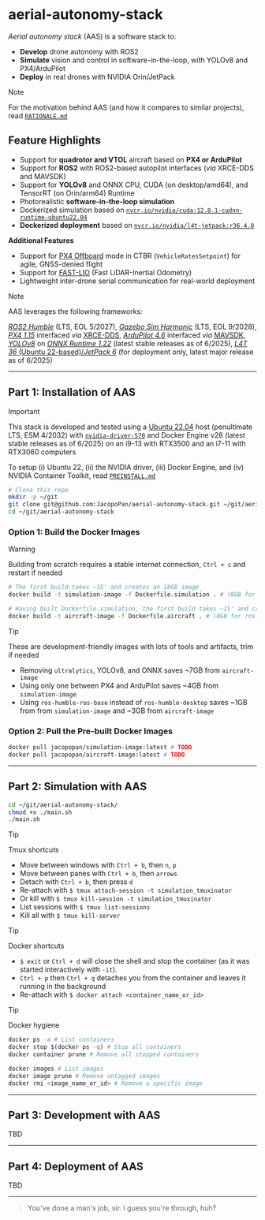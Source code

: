 # aerial-autonomy-stack

*Aerial autonomy stack* (AAS) is a software stack to:
- **Develop** drone autonomy with ROS2
- **Simulate** vision and control in software-in-the-loop, with YOLOv8 and PX4/ArduPilot
- **Deploy** in real drones with NVIDIA Orin/JetPack

> [!NOTE]
> For the motivation behind AAS (and how it compares to similar projects), read [`RATIONALE.md`](/docs/RATIONALE.md)

## Feature Highlights

- Support for **quadrotor and VTOL** aircraft based on **PX4 or ArduPilot**
- Support for **ROS2** with ROS2-based autopilot interfaces (*via* XRCE-DDS and MAVSDK)
- Support for **YOLOv8** and ONNX CPU, CUDA (on desktop/amd64), and TensorRT (on Orin/arm64) Runtime
- Photorealistic **software-in-the-loop simulation**
- Dockerized simulation based on [`nvcr.io/nvidia/cuda:12.8.1-cudnn-runtime-ubuntu22.04`](https://catalog.ngc.nvidia.com/orgs/nvidia/containers/cuda/tags)
- **Dockerized deployment** based on [`nvcr.io/nvidia/l4t-jetpack:r36.4.0`](https://catalog.ngc.nvidia.com/orgs/nvidia/containers/l4t-jetpack/tags)

**Additional Features**

- Support for [PX4 Offboard](https://docs.px4.io/main/en/flight_modes/offboard.html) mode in CTBR (`VehicleRatesSetpoint`) for agile, GNSS-denied flight
- Support for [FAST-LIO](https://github.com/hku-mars/FAST_LIO) (Fast LiDAR-Inertial Odometry)
- Lightweight inter-drone serial communication for real-world deployment 

> [!NOTE]
> AAS leverages the following frameworks:
>
> [*ROS2 Humble*](https://docs.ros.org/en/rolling/Releases.html) (LTS, EOL 5/2027), [*Gazebo Sim Harmonic*](https://gazebosim.org/docs/latest/releases/) (LTS, EOL 9/2028), [*PX4 1.15*](https://github.com/PX4/PX4-Autopilot/releases) interfaced *via* [XRCE-DDS](https://github.com/eProsima/Micro-XRCE-DDS/releases), [*ArduPilot 4.6*](https://github.com/ArduPilot/ardupilot/releases) interfaced *via* [MAVSDK](https://github.com/mavlink/mavsdk/releases), [*YOLOv8*](https://github.com/ultralytics/ultralytics/releases) on [*ONNX Runtime 1.22*](https://onnxruntime.ai/getting-started) (latest stable releases as of 6/2025), [*L4T 36* (Ubuntu 22-based)/*JetPack 6*](https://developer.nvidia.com/embedded/jetpack-archive) (for deployment only, latest major release as of 6/2025)

---

## Part 1: Installation of AAS

> [!IMPORTANT]
> This stack is developed and tested using a [Ubuntu 22.04](https://ubuntu.com/about/release-cycle) host (penultimate LTS, ESM 4/2032) with [`nvidia-driver-570`](https://developer.nvidia.com/datacenter-driver-archive) and Docker Engine v28 (latest stable releases as of 6/2025) on an i9-13 with RTX3500 and an i7-11 with RTX3060 computers
> 
> To setup (i) Ubuntu 22, (ii) the NVIDIA driver, (iii) Docker Engine, and (iv) NVIDIA Container Toolkit, read [`PREINSTALL.md`](/docs/PREINSTALL.md)

```sh
# Clone this repo
mkdir -p ~/git
git clone git@github.com:JacopoPan/aerial-autonomy-stack.git ~/git/aerial-autonomy-stack
cd ~/git/aerial-autonomy-stack
```

### Option 1:  Build the Docker Images

> [!WARNING]
> Building from scratch requires a stable internet connection, `Ctrl + c` and restart if needed

```sh
# The first build takes ~15' and creates an 18GB image
docker build -t simulation-image -f Dockerfile.simulation . # (8GB for ros-humble-desktop, 9GB for PX4 and ArduPilot SITL)

# Having built Dockerfile.simulation, the first build takes ~15' and creates a 16GB image
docker build -t aircraft-image -f Dockerfile.aircraft . # (8GB for ros-humble-desktop, 7GB for YOLOv8, ONNX)
```

> [!TIP]
> These are development-friendly images with lots of tools and artifacts, trim if needed
> - Removing `ultralytics`, YOLOv8, and ONNX saves ~7GB from `aircraft-image`
> - Using only one between PX4 and ArduPilot saves ~4GB from `simulation-image`
> - Using `ros-humble-ros-base` instead of `ros-humble-desktop` saves ~1GB from from `simulation-image` and ~3GB from `aircraft-image`


### Option 2: Pull the Pre-built Docker Images

```sh
docker pull jacopopan/simulation-image:latest # TODO
docker pull jacopopan/aircraft-image:latest # TODO
```

---

## Part 2: Simulation with AAS

```sh
cd ~/git/aerial-autonomy-stack/
chmod +x ./main.sh
./main.sh
```

> [!TIP]
> Tmux shortcuts
> - Move between windows with `Ctrl + b`, then `n`, `p`
> - Move between panes with `Ctrl + b`, then `arrows`
> - Detach with `Ctrl + b`, then press `d`
> - Re-attach with `$ tmux attach-session -t simulation_tmuxinator`
> - Or kill with `$ tmux kill-session -t simulation_tmuxinator`
> - List sessions with `$ tmux list-sessions`
> - Kill all with `$ tmux kill-server`

> [!TIP]
> Docker shortcuts
> - `$ exit` or `Ctrl + d` will close the shell and stop the container (as it was started interactively with `-it`).
> - `Ctrl + p`  then  `Ctrl + q` detaches you from the container and leaves it running in the background
> - Re-attach with `$ docker attach <container_name_or_id>`

> [!TIP]
> Docker hygiene
```sh
docker ps -a # List containers
docker stop $(docker ps -q) # Stop all containers
docker container prune # Remove all stopped containers

docker images # List images
docker image prune # Remove untagged images
docker rmi <image_name_or_id> # Remove a specific image
```

---

## Part 3: Development with AAS

TBD

---

## Part 4: Deployment of AAS

TBD

---
> You've done a man's job, sir. I guess you're through, huh?

<!-- 

## WIP

### TODOs

- FIX MULTIDRONE ARDUPILOT SIMULATION

```sh
# Grant local dockers access to the X display server for GUI applications after every reboot
xhost +local:docker

docker run -it --rm \
  --volume /tmp/.X11-unix:/tmp/.X11-unix:rw --device /dev/dri --gpus all \
  --env DISPLAY=$DISPLAY --env QT_X11_NO_MITSHM=1 --env NVIDIA_DRIVER_CAPABILITIES=all \
  --privileged --net=host \
  simulation-image
# simulation-image starts $ tmuxinator start -p /git/resources/tmuxinator/simulation.yml.erb

docker run -it --rm \
  --volume /tmp/.X11-unix:/tmp/.X11-unix:rw --device /dev/dri --gpus all \
  --env DISPLAY=$DISPLAY --env QT_X11_NO_MITSHM=1 --env NVIDIA_DRIVER_CAPABILITIES=all \
  --privileged --net=host \
  aircraft-image
# aircraft-image starts $ tmuxinator start -p /git/resources/tmuxinator/aircraft.yml.erb

# # (optional) Revoke local dockers access to the X display server for GUI applications
# xhost -local:docker
```

### Networking

- NOTE: tmuxinator start -p /git/resources/simulation_tmuxinator.yml might have AP/GZ/QGC issue when wifi is on on the host, revise --net=host

- ArduPilot SITL architecture: https://ardupilot.org/dev/docs/sitl-simulator-software-in-the-loop.html#sitl-architecture
- ArduPilot UARTs: https://ardupilot.org/dev/docs/learning-ardupilot-uarts-and-the-console.html
```sh
# on 192.168.1.30, add multiple outs for each SITL to use QGC (in the same container) and C++/ROS2 wrapped MAVSDK
./Tools/autotest/sim_vehicle.py -v ArduCopter --map --console --out=udp:192.168.1.30:14550 --out=udp:192.168.1.20:14540
# on 192.168.1.20, connect with
/git/MAVSDK/build/src/mavsdk_server/src/mavsdk_server udpin://0.0.0.0:14540
```
- PX$ SITL architecture: https://docs.px4.io/main/en/simulation/#sitl-simulation-environment
- PX4 XRCE-DDS architecture: https://docs.px4.io/main/en/middleware/uxrce_dds.html#architecture
```sh
# 42.42.42.xx, configure PX4 sitl with env variables
PX4_GZ_MODEL_POSE="0,0,0,0,0,0" PX4_SYS_AUTOSTART=4001 PX4_UXRCE_DDS_NS="Drone1" PX4_UXRCE_DDS_AG_IP=42.42.42.20 PX4_UXRCE_DDS_PORT=8888 /git/PX4-Autopilot/build/px4_sitl_default/bin/px4 -i 1
# on 42.42.42.20, connect with
MicroXRCEAgent udp4 -p 8888
```

ArduPilot Docker networking
```sh
docker network create drone-net

docker run -d --rm --network drone-net --name sitl-container \
  your-ardupilot-image \
  ./Tools/autotest/sim_vehicle.py -v ArduCopter --console \
  --out=udp:host.docker.internal:14550 \
  --out=udp:mavsdk-container:14540

docker run -d --rm --network drone-net --name mavsdk-container \
  your-mavsdk-image \
  /path/to/mavsdk_server udpin://0.0.0.0:14540
```

PX4 Docker networking
```sh
docker network create drone-net

docker run -d --rm --network drone-net --name xrce-agent \
  your-xrce-agent-image \
  MicroXRCEAgent udp4 -p 8888

docker run -d --rm --network drone-net --name px4-sitl \
  -e PX4_UXRCE_DDS_AG_IP=xrce-agent \
  -e PX4_SYS_AUTOSTART=4008 \
  -e PX4_UXRCE_DDS_NS="Drone1" \
  your-px4-image \
  /path/to/px4 -i 1
```

Inter drone serial communication (for Docker simulation and deployment)

```sh
# Create the IP network
docker network create my-app-net

# Create the virtual serial port pair using socat
socat -d -d pty,raw,echo=0,link=/tmp/port-a pty,raw,echo=0,link=/tmp/port-b &

docker run -d --rm \
  --network my-app-net \
  --name container-a \
  --device=/tmp/port-a:/dev/ttyS0 \
  your-app-image-a

docker run -d --rm \
  --network my-app-net \
  --name container-b \
  --device=/tmp/port-b:/dev/ttyS0 \
  your-app-image-b
```

Image processing from simulation to containers

```sh
# In the drone .sdf
<plugin name="camera_controller" filename="libgazebo_ros_camera.so">
  <ros>
    <namespace>/demo</namespace>
    <remapping>image_raw:=color/image_raw</remapping>
  </ros>
  </plugin>

# In the simulation container
gst-launch-1.0 ros2imagesrc topic-name="/demo/color/image_raw" ! \
    videoconvert ! \
    x264enc tune=zerolatency bitrate=500 speed-preset=superfast ! \
    rtph264pay ! \
    udpsink host=yolo-container port=5000
```

```py
# In the YOLO container
import gi
gi.require_version('Gst', '1.0')
from gi.repository import Gst
# ... other imports for numpy, onnx, etc.

# GStreamer pipeline to receive, decode, and send to the application
pipeline_str = "udpsrc port=5000 ! application/x-rtp, encoding-name=H264, payload=96 ! rtph264depay ! avdec_h264 ! videoconvert ! appsink name=yolo_sink emit-signals=true"

# ... Code to launch the pipeline and a callback function for the 'new-sample' signal from appsink
# Inside the callback, you get the frame buffer and pass it to your YOLOv8 ONNX model.
```

### Simulation Resources

- https://docs.px4.io/main/en/sim_gazebo_gz/vehicles.html#x500-quadrotor-with-depth-camera-front-facing
- https://docs.px4.io/main/en/sim_gazebo_gz/vehicles.html#x500-quadrotor-with-2d-lidar 
- https://ardupilot.org/dev/docs/sitl-with-gazebo.html Iris quadcopter and a Zephyr delta-wing.
- https://github.com/nathanbowness/UAV-Object-Tracking


### Geospatial and Photogrammetry Resources
- https://support.pix4d.com/hc/en-us/articles/360000235126#OPF2
- https://github.com/softwareunderground/awesome-open-geoscience?tab=readme-ov-file
- https://github.com/sacridini/Awesome-Geospatial
- https://github.com/awesome-photogrammetry/awesome-photogrammetry?tab=readme-ov-file
- https://app.gazebosim.org/fuel/worlds
- https://aszabo.substack.com/p/zero-to-hero-creating-gazebo-worlds?utm_campaign=post&utm_medium=web
- https://github.com/AndrejOrsula/space_robotics_gz_envs
- https://github.com/domlysz/BlenderGIS
- https://cesium.com/platform/cesiumjs/ 

-->
